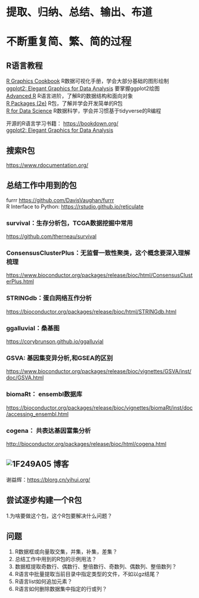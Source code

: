 # 提取、归纳、总结、输出、布道
# 不断重复简、繁、简的过程

## R语言教程
[R Graphics Cookbook](https://r-graphics.org/) R数据可视化手册，学会大部分基础的图形绘制<br>
[ggplot2: Elegant Graphics for Data Analysis](https://ggplot2-book.org/) 要掌握ggplot2绘图<br>
[Advanced R](https://adv-r.hadley.nz/index.html) R语言进阶，了解R的数据结构和面向对象<br>
[R Packages (2e)](https://r-pkgs.org/) R包，了解并学会开发简单的R包<br>
[R for Data Science](https://r4ds.had.co.nz/index.html) R数据科学，学会并习惯基于tidyverse的R编程<br>

开源的R语言学习书籍： https://bookdown.org/<br>
[ggplot2: Elegant Graphics for Data Analysis](https://ggplot2-book.org/)<br>
## 搜索R包
https://www.rdocumentation.org/<br>

## 总结工作中用到的包
furrr https://github.com/DavisVaughan/furrr<br>
R Interface to Python: https://rstudio.github.io/reticulate<br>
### survival：生存分析包，TCGA数据挖掘中常用
https://github.com/therneau/survival<br>
### ConsensusClusterPlus：无监督一致性聚类，这个概念要深入理解梳理
https://www.bioconductor.org/packages/release/bioc/html/ConsensusClusterPlus.html<br>
### STRINGdb：蛋白网络互作分析
https://bioconductor.org/packages/release/bioc/html/STRINGdb.html<br>
### ggalluvial：桑基图
https://corybrunson.github.io/ggalluvial<br>
### GSVA: 基因集变异分析,和GSEA的区别
https://www.bioconductor.org/packages/release/bioc/vignettes/GSVA/inst/doc/GSVA.html<br>
### biomaRt： ensembl数据库
https://bioconductor.org/packages/release/bioc/vignettes/biomaRt/inst/doc/accessing_ensembl.html
### cogena： 共表达基因富集分析
http://bioconductor.org/packages/release/bioc/html/cogena.html

## ![1F249A05](https://user-images.githubusercontent.com/17904976/202067812-a06f7180-4a7f-4f1e-8eee-ac7560e93764.png) 博客
谢益辉：https://blorg.cn/yihui.org/<br>

## 尝试逐步构建一个R包
1.为啥要做这个包，这个R包要解决什么问题？

## 问题
1. R数据框或向量取交集，并集，补集，差集？
2. 总结工作中用到的R包的示例用法？
3. 数据框提取奇数行、偶数行、整倍数行、奇数列、偶数列、整倍数列？
4. R语言中批量提取当前目录中指定类型的文件，不如以gz结尾？
5. R语言list如何追加元素？
6. R语言如何删除数据集中指定的行或列？

